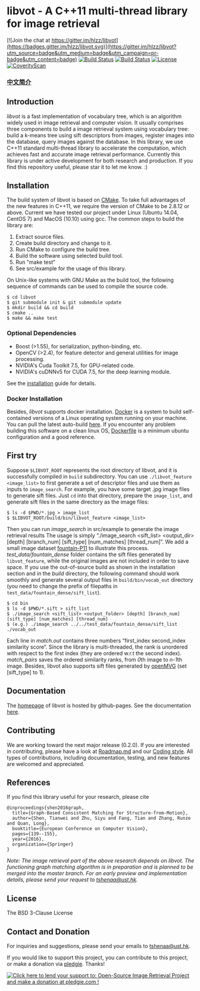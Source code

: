 # libvot - A C++11 multi-thread library for image retrieval

[![Join the chat at https://gitter.im/hlzz/libvot](https://badges.gitter.im/hlzz/libvot.svg)](https://gitter.im/hlzz/libvot?utm_source=badge&utm_medium=badge&utm_campaign=pr-badge&utm_content=badge)
[![Build Status](https://travis-ci.org/hlzz/libvot.svg?branch=master)](https://travis-ci.org/hlzz/libvot) 
[![Build Status](https://travis-ci.org/hlzz/libvot.svg?branch=feature)](https://travis-ci.org/hlzz/libvot) 
[![License](https://img.shields.io/badge/license-BSD-blue.svg)](LICENSE)
[![CoverityScan](https://scan.coverity.com/projects/8983/badge.svg)](https://scan.coverity.com/projects/hlzz-libvot)
### [中文简介](doc/README_Chinese.md)

## Introduction
*libvot* is a fast implementation of vocabulary tree, which is an algorithm widely used in image retrieval and computer vision. It usually comprises three components to build a image retrieval system using vocabulary tree: build a k-means tree using sift descriptors from images, register images into the database, query images against the database. In this library, we use C++11 standard multi-thread library to accelerate the computation, which achieves fast and accurate image retrieval performance. Currently this library is under active development for both research and production. If you find this repository useful, please star it to let me know. :)

## Installation
The build system of libvot is based on [CMake](http://cmake.org). To take full advantages of the new features in C++11, we require the version of CMake to be 2.8.12 or above. Current we have tested our project under Linux (Ubuntu 14.04, CentOS 7) and MacOS (10.10) using gcc. The common steps to build the library are:

1. Extract source files.
2. Create build directory and change to it.
3. Run CMake to configure the build tree.
4. Build the software using selected build tool.
5. Run "make test"
6. See src/example for the usage of this library.

On Unix-like systems with GNU Make as the build tool, the following sequence of commands can be used to compile the source code.

    $ cd libvot
    $ git submodule init & git submodule update  
    $ mkdir build && cd build
    $ cmake ..
    $ make && make test


### Optional Dependencies
* Boost (>1.55), for serialization, python-binding, etc.
* OpenCV (>2.4), for feature detector and general utilities for image processing.
* NVIDIA's Cuda Toolkit 7.5, for GPU-related code.
* NVIDIA's cuDNNv5 for CUDA 7.5, for the deep learning module.

See the [installation](doc/installation.md) guide for details.

### Docker Installation
Besides, *libvot* supports docker installation. [Docker](https://www.docker.com/) is a system to build self-contained versions of a Linux operating system running on your machine. You can pull the latest auto-build [here](https://hub.docker.com/r/hlzz/libvot/). If you encounter any problem building this software on a clean linux OS, [Dockerfile](Dockerfile) is a minimum ubuntu configuration and a good reference.

## First try
Suppose `$LIBVOT_ROOT` represents the root directory of libvot, and it is successfully compiled in `build` subdirectory. You can use `./libvot_feature <image_list>` to first generate a set of descriptor files and use them as inputs to `image_search`. For example, you have some target .jpg image files to generate sift files. Just `cd` into that directory, prepare the `image_list`, and generate sift files in the same directory as the image files:

    $ ls -d $PWD/*.jpg > image_list
    $ $LIBVOT_ROOT/build/bin/libvot_feature <image_list>

Then you can run *image_search* in src/example to generate the image retrieval results
The usage is simply “./image_search <sift_list> <output_dir> [depth] [branch_num] [sift_type] [num_matches] [thread_num]”. 
We add a small image dataset [fountain-P11](http://cvlabwww.epfl.ch/data/multiview/denseMVS.html) to illustrate this process. 
*test_data/fountain_dense* folder contains the sift files generated by `libvot_feature`, while the original images are not included in order to save space. 
If you use the out-of-source build as shown in the installation section and in the *build* directory, 
the following command should work smoothly and generate several output files in `build/bin/vocab_out` directory (you need to change the prefix of filepaths in `test_data/fountain_dense/sift_list`).

    $ cd bin
    $ ls -d $PWD/*.sift > sift_list
    $ ./image_search <sift_list> <output_folder> [depth] [branch_num] [sift_type] [num_matches] [thread_num]  
    $ (e.g.) ./image_search ../../test_data/fountain_dense/sift_list ./vocab_out

Each line in *match.out* contains three numbers “first_index second_index similarity score”. 
Since the library is multi-threaded, the rank is unordered with respect to the first index (they are ordered w.r.t the second index). 
*match_pairs* saves the ordered similarity ranks, from *0*th image to *n-1*th image. Besides, libvot also supports sift files generated by [openMVG](https://github.com/openMVG/openMVG/) (set [sift_type] to 1).

## Documentation
The [homepage](http://hlzz.github.io/libvot/) of libvot is hosted by github-pages. See the documentation [here](http://hlzz.github.io/libvot/doc/html/index.html).

## Contributing
We are working toward the next major release (0.2.0). 
If you are interested in contributing, please have a look at [Roadmap.md](doc/Roadmap.md) and our [Coding style](doc/coding_style.md). 
All types of contributions, including documentation, testing, and new features are welcomed and appreciated.

## References
If you find this library useful for your research, please cite 
```
@inproceedings{shen2016graph,  
  title={Graph-Based Consistent Matching for Structure-from-Motion},  
  author={Shen, Tianwei and Zhu, Siyu and Fang, Tian and Zhang, Runze and Quan, Long},  
  booktitle={European Conference on Computer Vision},  
  pages={139--155},  
  year={2016},  
  organization={Springer}  
}
```
*Note: The image retrieval part of the above research depends on libvot. The functioning graph matching algorithm is in preparation and is planned to be merged into the master branch. For an early preview and implementation details, please send your request to <tshenaa@ust.hk>.*

## License
The BSD 3-Clause License

## Contact and Donation
For inquiries and suggestions, please send your emails to <tshenaa@ust.hk>.

If you would like to support this project, you can contribute to this project, or make a donation via [pledgie](https://pledgie.com/campaigns/30901). Thanks!

<a href='https://pledgie.com/campaigns/30901'><img alt='Click here to lend your support to: Open-Source Image Retrieval Project and make a donation at pledgie.com !' src='https://pledgie.com/campaigns/30901.png?skin_name=chrome' border='0' ></a>
